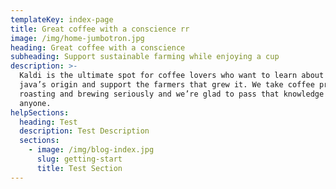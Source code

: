 ```yaml
---
templateKey: index-page
title: Great coffee with a conscience rr
image: /img/home-jumbotron.jpg
heading: Great coffee with a conscience
subheading: Support sustainable farming while enjoying a cup
description: >-
  Kaldi is the ultimate spot for coffee lovers who want to learn about their
  java’s origin and support the farmers that grew it. We take coffee production,
  roasting and brewing seriously and we’re glad to pass that knowledge to
  anyone.
helpSections:
  heading: Test
  description: Test Description
  sections:
    - image: /img/blog-index.jpg
      slug: getting-start
      title: Test Section
---
```


